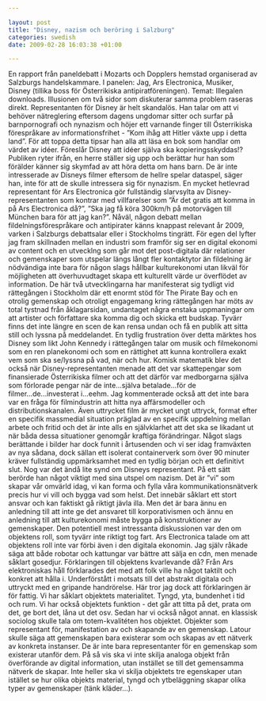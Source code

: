 ```yaml
--- 

layout: post
title: "Disney, nazism och beröring i Salzburg" 
categories: swedish 
date: 2009-02-28 16:03:38 +01:00 

---
```


En rapport från paneldebatt i Mozarts och Dopplers hemstad organiserad av Salzburgs handelskammare. I panelen: Jag, Ars Electronica, Musiker, Disney (tillika boss för Österrikiska antipiratföreningen). Temat: Illegalen downloads. Illusionen om två sidor som diskuterar samma problem raseras direkt. Representanten för Disney är helt skandalös. Han talar om att vi behöver nätreglering eftersom dagens ungdomar sitter och surfar på barnpornografi och nynazism och höjer ett varnande finger till Österrikiska förespråkare av informationsfrihet - ”Kom ihåg att Hitler växte upp i detta land”. För att toppa detta tipsar han alla att läsa en bok som handlar om värdet av idéer. Föreslår Disney att idéer själva ska kopieringsskyddas!? Publiken ryter ifrån, en herre ställer sig upp och berättar hur han som förälder känner sig skymfad av att höra detta om hans barn. De är inte intresserade av Disneys filmer eftersom de hellre spelar dataspel, säger han, inte för att de skulle intressera sig för nynazism. En mycket hetlevrad representant för Ars Electronica gör fullständig slarvsylta av Disney-representanten som kontrar med villfarelser som ”Är det gratis att komma in på Ars Electronica då?”, ”Ska jag få köra 300km/h på motorvägen till München bara för att jag kan?”. Nåväl, någon debatt mellan fildelningsförespråkare och antipirater känns knappast relevant år 2009, varken i Salzburgs debattsalar eller i Stockholms tingrätt. För egen del lyfter jag fram skillnaden mellan en industri som framför sig ser en digital ekonomi av content och en utvecklng som går mot det post-digitala där relationer och gemenskaper som utspelar längs långt fler kontaktytor än fildelning är nödvändiga inte bara för någon slags hållbar kulturekonomi utan likväl för möjligheten att överhuvudtaget skapa ett kulturellt värde ur överflödet av information. De här två utvecklingarna har manifesterat sig tydligt vid rättegången i Stockholm där ett enormt stöd för The Pirate Bay och en otrolig gemenskap och otroligt engagemang kring rättegången har möts av total tystnad från åklagarsidan, undantaget några enstaka uppmaningar om att artister och författare ska komma dig och skicka ett budskap. Tyvärr finns det inte längre en scen de kan rensa undan och få en publik att sitta still och lyssna på meddelandet. En tydlig frustration över detta märktes hos Disney som likt John Kennedy i rättegången talar om musik och filmekonomi som en ren planekonomi och som en rättighet att kunna kontrollera exakt vem som ska se/lyssna på vad, när och hur. Komisk matematik blev det också när Disney-representanten menade att det var skattepengar som finansierade Österrikiska filmer och att det därför var medborgarna själva som förlorade pengar när de inte...själva betalade...för de filmer...de...investerat i...eehm. Jag kommenterade också att det inte bara var en fråga för filmindustrin att hitta nya affärsmodeller och distributionskanalen. Även uttrycket film är mycket ungt uttryck, format efter en specifik massmedial situation präglad av en specifik uppdelning mellan arbete och fritid och det är inte alls en självklarhet att det ska se likadant ut när båda dessa situationer genomgår kraftiga förändringar. Något slags berättande i bilder har dock funnit i årtusenden och vi ser idag framväxten av nya sådana, dock sällan ett isolerat containerverk som över 90 minuter kräver fullständig uppmärksamhet med en tydlig början och ett definitivt slut. Nog var det ändå lite synd om Disneys representant. På ett sätt berörde han något viktigt med sina utspel om nazism. Det är ”vi” som skapar vår omvärld idag, vi kan forma och fylla våra kommunikationsnätverk precis hur vi vill och bygga vad som helst. Det innebär såklart ett stort ansvar och kan faktiskt gå riktigt jävla illa. Men det är bara ännu en anledning till att inte ge det ansvaret till korporativismen och ännu en anledning till att kulturekonomi måste bygga på konstruktioner av gemenskaper. Den potentiell mest intressanta diskussionen var den om objektens roll, som tyvärr inte riktigt tog fart. Ars Electronica talade om att objektens roll inte var förbi även i den digitala ekonomin. Jag själv råkade säga att både robotar och kattungar var bättre att sälja en cdn, men menade såklart gosedjur. Förklaringen till objektens kvarlevande då? Från Ars elektroniskas håll förklarades det med att folk ville ha något taktilt och konkret att hålla i. Underförstått i motsats till det abstrakt digitala och uttryckt med en gripande handrörelse. Här tror jag dock att förklaringen är för fattig. Vi har såklart objektets materialitet. Tyngd, yta, bundenhet i tid och rum. Vi har också objektets funktion - det går att titta på det, prata om det, ge bort det, låna ut det osv. Sedan har vi också något annat. en klassisk sociolog skulle tala om totem-kvalitéten hos objektet. Objekter som representant för, manifestation av och skapande av en gemenskap. Latour skulle säga att gemenskapen bara existerar som och skapas av ett nätverk av konkreta instanser. De är inte bara representanter för en gemenskap som existerar utanför dem. På så vis ska vi inte skilja analoga objekt från överförande av digital information, utan instället se till det gemensamma nätverk de skapar. Inte heller ska vi skilja objektets tre egenskaper utan istället se hur olika objekts material, tyngd och ytbeläggning skapar olika typer av gemenskaper (tänk kläder...). 
